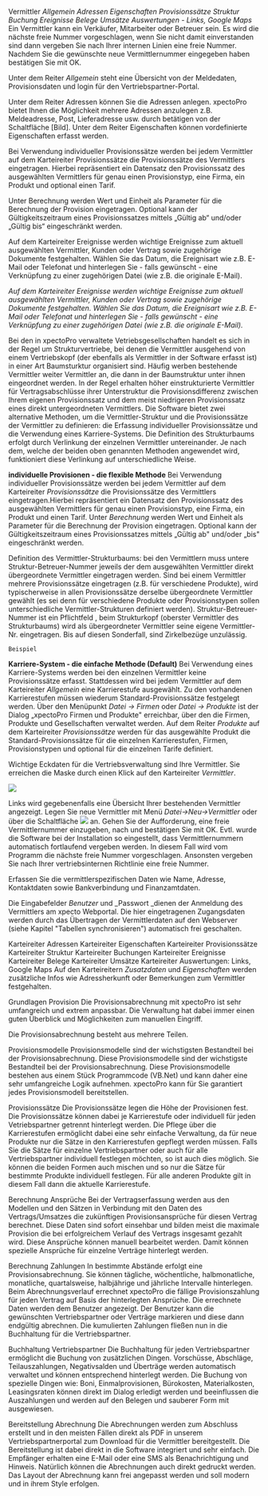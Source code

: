 Vermittler
*Allgemein Adressen Eigenschaften Provisionssätze Struktur Buchung Ereignisse Belege Umsätze Auswertungen - Links, Google Maps*
Ein Vermittler kann ein Verkäufer, Mitarbeiter oder Betreuer sein.
Es wird die nächste freie Nummer vorgeschlagen, wenn Sie nicht damit einverstanden sind dann vergeben Sie nach Ihrer internen Linien eine freie Nummer. Nachdem Sie die gewünschte neue Vermittlernummer eingegeben haben bestätigen Sie mit OK. 

 Unter dem Reiter *Allgemein* steht eine Übersicht von der Meldedaten, Provisionsdaten und  login für den Vertriebspartner-Portal.

Unter dem Reiter Adressen können Sie die Adressen anlegen. xpectoPro bietet Ihnen die Möglichkeit mehrere Adressen anzulegen z.B. Meldeadresse, Post, Lieferadresse usw. durch betätigen von der Schaltfläche [Bild]. Unter dem Reiter Eigenschaften können vordefinierte Eigenschaften erfasst werden.

Bei Verwendung individueller Provisionssätze werden bei jedem Vermittler auf dem Karteireiter Provisionssätze die Provisionssätze des Vermittlers eingetragen. Hierbei repräsentiert ein Datensatz den Provisionssatz des ausgewählten Vermittlers für genau einen Provisionstyp, eine Firma, ein Produkt und optional einen Tarif. 

Unter Berechnung werden Wert und Einheit als Parameter für die Berechnung der Provision eingetragen. Optional kann der Gültigkeitszeitraum eines Provisionssatzes mittels „Gültig ab“ und/oder „Gültig bis“ eingeschränkt werden.

Auf dem Karteireiter Ereignisse werden wichtige Ereignisse zum aktuell ausgewählten Vermittler, Kunden oder Vertrag sowie zugehörige Dokumente festgehalten. Wählen Sie das Datum, die Ereignisart wie z.B. E-Mail oder Telefonat und hinterlegen Sie - falls gewünscht - eine Verknüpfung zu einer zugehörigen Datei (wie z.B. die originale E-Mail).

*Auf dem Karteireiter Ereignisse werden wichtige Ereignisse zum aktuell ausgewählten Vermittler, Kunden oder Vertrag sowie zugehörige Dokumente festgehalten. Wählen Sie das Datum, die Ereignisart wie z.B. E-Mail oder Telefonat und hinterlegen Sie - falls gewünscht - eine Verknüpfung zu einer zugehörigen Datei (wie z.B. die originale E-Mail).*


Bei den in xpectoPro verwaltete Vetriebsgesellschaften handelt es sich in der Regel um Strukturvertriebe, bei denen die Vermittler ausgehend von einem Vertriebskopf (der ebenfalls als Vermittler in der Software erfasst ist) in einer Art Baumsturktur organisiert sind. Häufig werben bestehende Vermittler weiter Vermittler an, die dann in der Baumstruktur unter ihnen eingeordnet werden. 
In der Regel erhalten höher einstrukturierte Vermittler für Vertragsabschlüsse ihrer Unterstruktur die Provisionsdifferenz zwischen Ihrem eigenen Provisionssatz und dem meist niedrigeren Provisionssatz eines direkt untergeordneten Vermittlers.
Die Software bietet zwei alternative Methoden, um die Vermittler-Struktur und die Provisionssätze der Vermittler zu definieren: die Erfassung individueller Provisionssätze und die Verwendung eines Karriere-Systems. Die Definition des Strukturbaums erfolgt durch Verlinkung der einzelnen Vermittler untereinander. Je nach dem, welche der beiden oben genannten Methoden angewendet wird, funktioniert diese Verlinkung auf unterschiedliche Weise.

**individuelle Provisionen - die flexible Methode**
Bei Verwendung individueller Provisionssätze werden bei jedem Vermittler auf dem Karteireiter *Provisionssätze* die Provisionssätze des Vermittlers eingetragen.Hierbei repräsentiert ein Datensatz den Provisionssatz des ausgewählten Vermittlers für genau einen Provisionstyp, eine Firma, ein Produkt und einen Tarif. Unter *Berechnung* werden Wert und Einheit als Parameter für die Berechnung der Provision eingetragen. Optional kann der Gültigkeitszeitraum eines Provisionssatzes mittels „Gültig ab" und/oder „bis" eingeschränkt werden.

Definition des Vermittler-Strukturbaums: bei den Vermittlern muss untere Struktur-Betreuer-Nummer jeweils der dem ausgewählten Vermittler direkt übergeordnete Vermittler eingetragen werden. Sind bei einem Vermittler mehrere Provisionssätze eingetragen (z.B. für verschiedene Produkte), wird typischerweise in allen Provisionssätze derselbe übergeordnete Vermittler gewählt (es sei denn für verschiedene Produkte  oder Provisionstypen sollen unterschiedliche Vermittler-Strukturen definiert werden). Struktur-Betreuer-Nummer ist ein Pflichtfeld , beim Strukturkopf (oberster Vermittler des Strukturbaums) wird als übergeordneter Vermittler seine eigene Vermittler-Nr. eingetragen. Bis auf diesen Sonderfall, sind Zirkelbezüge unzulässig. 

    Beispiel

**Karriere-System - die einfache Methode (Default)**
Bei Verwendung eines Karriere-Systems werden bei den einzelnen Vermittler keine Provisionssätze erfasst. Stattdessen wird bei jedem Vermittler auf dem Karteireiter *Allgemein* eine Karrierestufe ausgewählt. Zu den vorhandenen Karrierestufen müssen wiederum Standard-Provisionssätze festgelegt werden. Über den Menüpunkt *Datei  → Firmen* oder *Datei → Produkte* ist der Dialog „xpectoPro Firmen und Produkte" erreichbar, über den die Firmen, Produkte und Gesellschaften verwaltet werden.  Auf dem Reiter *Produkte* auf dem Karteireiter *Provisionssätze* werden für das ausgewählte Produkt die Standard-Provisionssätze für die einzelnen Karrierestufen, Firmen, Provisionstypen und optional für die einzelnen Tarife definiert.


Wichtige Eckdaten für die Vertriebsverwaltung sind Ihre Vermittler. Sie erreichen die Maske durch einen Klick auf den Karteireiter _Vermittler_.

![](http://xpecto.github.io/docs/img/img_1426067509382.png)

Links wird gegebenenfalls eine Übersicht Ihrer bestehenden Vermittler angezeigt. Legen Sie neue Vermittler mit Menü	_Datei-&gt;Neu-&gt;Vermittler_ oder über die Schaltfläche ![](http://xpecto.github.io/docs/img/img026.png) an. Gehen Sie der Aufforderung, eine freie Vermittlernummer einzugeben, nach und bestätigen Sie mit OK. Evtl. wurde die Software bei der Installation so eingestellt, dass Vermittlernummern automatisch fortlaufend vergeben werden. In diesem Fall wird vom Programm die nächste freie Nummer vorgeschlagen. Ansonsten vergeben Sie nach Ihrer vertriebsinternen Richtlinie eine freie Nummer.

Erfassen Sie die vermittlerspezifischen Daten wie Name, Adresse, Kontaktdaten sowie Bankverbindung und Finanzamtdaten.

Die Eingabefelder _Benutzer_ und _Passwort _dienen der Anmeldung des Vermittlers am xpecto Webportal. Die hier eingetragenen Zugangsdaten werden durch das Übertragen der Vermittlerdaten auf den Webserver (siehe Kapitel "Tabellen synchronisieren") automatisch frei geschalten.

Karteireiter Adressen
Karteireiter Eigenschaften
Karteireiter Provisionssätze
Karteireiter Struktur
Karteireiter Buchungen
Karteireiter Ereignisse
Karteireiter Belege
Karteireiter Umsätze 
Karteireiter Auswertungen: Links, Google Maps
Auf den Karteireitern _Zusatzdaten_ und _Eigenschaften_ werden zusätzliche Infos wie Adressherkunft oder Bemerkungen zum Vermittler festgehalten.

Grundlagen Provision
Die Provisionsabrechnung mit xpectoPro ist sehr umfangreich und extrem anpassbar. Die Verwaltung hat dabei immer einen guten Überblick und Möglichkeiten zum manuellen Eingriff. 

Die Provisionsabrechnung besteht aus mehrere Teilen.

Provisionsmodelle
Provisionsmodelle sind der wichstigsten Bestandteil bei der Provisionsabrechnung. Diese Provisionsmodelle sind der wichstigste Bestandteil bei der Provisionsabrechnung. Diese Provisionsmodelle bestehen aus einem Stück Programmcode (VB.Net) und kann daher eine sehr umfangreiche Logik aufnehmen. xpectoPro kann für Sie garantiert jedes Provisionsmodell bereitstellen.

Provisionssätze
Die Provisionssätze legen die Höhe der Provisionen fest. Die Provisionssätze können dabei je Karrierestufe oder individuell für jeden Vetriebspartner getrennt hinterlegt werden. Die Pflege über die Karrierestufen ermöglicht dabei eine sehr einfache Verwaltung, da für neue Produkte nur die Sätze in den Karrierestufen gepflegt werden müssen. Falls Sie die Sätze für einzelne Vertriebspartner oder auch für alle Vertriebspartner individuell festlegen möchten, so ist auch dies möglich. Sie können die beiden Formen auch mischen und so nur die Sätze für bestimmte Produkte individuell festlegen. Für alle anderen Produkte gilt in diesem Fall dann die aktuelle Karrierestufe.

Berechnung Ansprüche
Bei der Vertragserfassung werden aus den Modellen und den Sätzen in Verbindung mit den Daten des Vertrags/Umsatzes die zukünftigen Provisionsansprüche für diesen Vertrag berechnet. Diese Daten sind sofort einsehbar und bilden meist die maximale Provision die bei erfolgreichem Verlauf des Vertrags insgesamt gezahlt wird. Diese Ansprüche können manuell bearbeitet werden. Damit können spezielle Ansprüche für einzelne Verträge hinterlegt werden.

Berechnung Zahlungen
In bestimmte Abstände erfolgt eine Provisionsabrechnung. Sie können tägliche, wöchentliche, halbmonatliche, monatliche, quartalsweise, halbjährige und jährliche Intervalle hinterlegen. Beim Abrechnungsverlauf errechnet xpectoPro die fällige Provisionszahlung für jeden Vertrag auf Basis der hinterlegten Ansprüche. Die errechnete Daten werden dem Benutzer angezeigt. Der Benutzer kann die gewünschten Vertriebspartner oder Verträge markieren und diese dann endgültig abrechnen. Die kumulierten Zahlungen fließen nun in die Buchhaltung für die Vertriebspartner.

Buchhaltung Vertriebspartner
Die Buchhaltung für jeden Vertriebspartner ermöglicht die Buchung von zusätzlichen Dingen. Vorschüsse, Abschläge, Teilauszahlungen, Negativsalden und Überträge werden automatisch verwaltet und können entsprechend hinterlegt werden. Die Buchung von spezielle Dingen wie: Boni, Einmalprovisionen, Bürokosten, Materialkosten, Leasingsraten können direkt im Dialog erledigt werden und beeinflussen die Auszahlungen und werden auf den Belegen und sauberer Form mit ausgewiesen.

Bereitstellung Abrechnung
Die Abrechnungen werden zum Abschluss erstellt und in den meisten Fällen direkt als PDF in unserem Vertriebspartnerportal zum Download für die Vermittler bereitgestellt. Die Bereitstellung ist dabei direkt in die Software integriert und sehr einfach. Die Empfänger erhalten eine E-Mail oder eine SMS als Benachrichtigung und Hinweis. Natürlich können die Abrechnungen auch direkt gedruckt werden.
Das Layout der Abrechnung kann frei angepasst werden und soll modern und in ihrem Style erfolgen.



  
